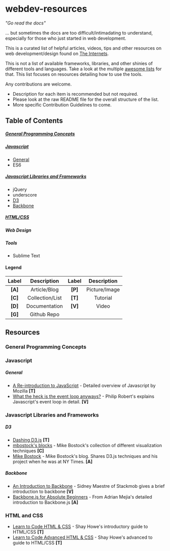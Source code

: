# webdev-resources
*"Go read the docs"*

... but sometimes the docs are too difficult/intimadating to understand, especially for those who just started in web development.

This is a curated list of helpful articles, videos, tips and other resources on web development/design found on [The Internets](https://en.wikipedia.org/wiki/Internets). 

This is not a list of available frameworks, libraries, and other shinies of different tools and languages. Take a look at the multiple [awesome lists](https://github.com/bayandin/awesome-awesomeness) for that. This list focuses on resources detailing how to use the tools. 

Any contributions are welcome.  
- Description for each item is recommended but not required.
- Please look at the raw README file for the overall structure of the list.
- More specific Contribution Guidelines to come.

## Table of Contents

##### [General Programming Concepts](#general-programming-concepts)

##### [Javascript](#javascript)

  - [General](#general) 
  - ES6 

##### [Javascript Libraries and Frameworks](#javascript-libraries-and-frameworks) 

  - jQuery
  - underscore
  - [D3](#d3)
  - [Backbone](#backbone)

##### [HTML/CSS](#html-and-css)

##### Web Design

##### Tools

  - Sublime Text

#### Legend

|Label   | Description      |Label   | Description      |
|:------:|:----------------:|:------:|:----------------:|
|**[A]** | Article/Blog     |**[P]** | Picture/Image    |
|**[C]** | Collection/List  |**[T]** | Tutorial         |
|**[D]** | Documentation    |**[V]** | Video            |
|**[G]** | Github Repo      |

## Resources

### General Programming Concepts

### Javascript

##### General
  - [A Re-introduction to JavaScript](https://developer.mozilla.org/en-US/docs/Web/JavaScript/A_re-introduction_to_JavaScript) - Detailed overview of Javascript by Mozilla **[T]**
  - [What the heck is the event loop anyways?](https://www.youtube.com/watch?v=8aGhZQkoFbQ&list=PLyVfgU2gtItg3OOaHEPk5SmqfWHDgRenK&index=1) - Philip Robert's explains Javascript's event loop in detail. **[V]**

### Javascript Libraries and Frameworks

##### D3

  - [Dashing D3.js](https://www.dashingd3js.com/) **[T]**
  - [mbostock's blocks](http://bl.ocks.org/mbostock) - Mike Bostock's collection of different visualization techniques **[C]**
  - [Mike Bostock](http://bost.ocks.org/mike/) - Mike Bostock's blog. Shares D3.js techniques and his project when he was at NY Times. **[A]**

##### Backbone

  - [An Introduction to Backbone](https://www.youtube.com/watch?v=PcTVQyrWSSs) - Sidney Maestre of Stackmob gives a brief introduction to backbone **[V]**
  - [Backbone.js for Absolute Beginners](http://adrianmejia.com/blog/2012/09/11/backbone-dot-js-for-absolute-beginners-getting-started/) - From Adrian Mejia's detailed introduction to Backbone.js **[A]**

### HTML and CSS

  - [Learn to Code HTML & CSS](http://learn.shayhowe.com/html-css/) - Shay Howe's introductory guide to HTML/CSS **[T]**
  - [Learn to Code Advanced HTML & CSS](http://learn.shayhowe.com/advanced-html-css/) - Shay Howe's advanced to guide to HTML/CSS **[T]**

